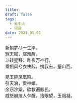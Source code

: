 ```yaml
---
title: 
draft: false
tags:
  - 云中火
  - 词曲
date: 2021-01-01
---
```

新朝梦尽一生平。  
寐无眠，寤难醒。  
斗转星移，昨夜万神行。  
乘朔风兮衣袂起，携我去，壑山西。

昆玉碎凤凰鸣。  
引天浪，贡神嬉。  
余窃沙棠，欲救遍骸民。  
威怒崩摧人乍醒，抬眼望，玉烟凝。
